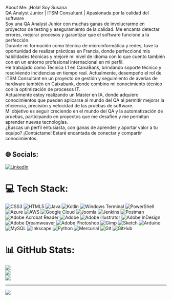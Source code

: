 About Me:
¡Hola! Soy Susana<br>QA Analyst Junior | ITSM Consultant | Apasionada por la calidad del software<br>Soy una QA Analyst Junior con muchas ganas de involucrarme en proyectos de testing y aseguramiento de la calidad. Me encanta detectar errores, mejorar procesos y garantizar que el software funcione a la perfección.<br>Durante mi formación como técnica de microinformática y redes, tuve la oportunidad de realizar prácticas en Francia, donde perfeccioné mis habilidades técnicas y mejoré mi nivel de idioma con lo que cuento también con en un entorno profesional internacional en mi perfil.<br>He trabajado como Técnica L1 en CaixaBank, brindando soporte técnico y resolviendo incidencias en tiempo real. Actualmente, desempeño el rol de ITSM Consultant en un proyecto de gestión y seguimiento de averías de hardware también en Caixabank, donde combino mi conocimiento técnico con la optimización de procesos IT.<br>Actualmente estoy realizando un Máster en IA, donde adquiero conocimientos que pueden aplicarse al mundo del QA al permitir mejorar la eficiencia, precisión y velocidad de las pruebas de software.<br>Mi objetivo es seguir creciendo en el mundo del QA y la automatización de pruebas, participando en proyectos que me desafíen y me permitan aprender nuevas tecnologías.<br>¿Buscas un perfil entusiasta, con ganas de aprender y aportar valor a tu equipo? ¡Contáctame! Estaré encantada de conectar y compartir conocimientos.<br>


## 🌐 Socials:
[![LinkedIn](https://img.shields.io/badge/LinkedIn-%230077B5.svg?logo=linkedin&logoColor=white)](https://linkedin.com/in/susanagonzalezlopez/) 

# 💻 Tech Stack:
![CSS3](https://img.shields.io/badge/css3-%231572B6.svg?style=for-the-badge&logo=css3&logoColor=white) ![HTML5](https://img.shields.io/badge/html5-%23E34F26.svg?style=for-the-badge&logo=html5&logoColor=white) ![Java](https://img.shields.io/badge/java-%23ED8B00.svg?style=for-the-badge&logo=openjdk&logoColor=white) ![Kotlin](https://img.shields.io/badge/kotlin-%237F52FF.svg?style=for-the-badge&logo=kotlin&logoColor=white) ![Windows Terminal](https://img.shields.io/badge/Windows%20Terminal-%234D4D4D.svg?style=for-the-badge&logo=windows-terminal&logoColor=white) ![PowerShell](https://img.shields.io/badge/PowerShell-%235391FE.svg?style=for-the-badge&logo=powershell&logoColor=white) ![Azure](https://img.shields.io/badge/azure-%230072C6.svg?style=for-the-badge&logo=microsoftazure&logoColor=white) ![AWS](https://img.shields.io/badge/AWS-%23FF9900.svg?style=for-the-badge&logo=amazon-aws&logoColor=white) ![Google Cloud](https://img.shields.io/badge/GoogleCloud-%234285F4.svg?style=for-the-badge&logo=google-cloud&logoColor=white) ![Joomla](https://img.shields.io/badge/joomla-%235091CD.svg?style=for-the-badge&logo=joomla&logoColor=white) ![Jenkins](https://img.shields.io/badge/jenkins-%232C5263.svg?style=for-the-badge&logo=jenkins&logoColor=white) ![Postman](https://img.shields.io/badge/Postman-FF6C37?style=for-the-badge&logo=postman&logoColor=white) ![Adobe Acrobat Reader](https://img.shields.io/badge/Adobe%20Acrobat%20Reader-EC1C24.svg?style=for-the-badge&logo=Adobe%20Acrobat%20Reader&logoColor=white) ![Adobe](https://img.shields.io/badge/adobe-%23FF0000.svg?style=for-the-badge&logo=adobe&logoColor=white) ![Adobe Illustrator](https://img.shields.io/badge/adobe%20illustrator-%23FF9A00.svg?style=for-the-badge&logo=adobe%20illustrator&logoColor=white) ![Adobe InDesign](https://img.shields.io/badge/Adobe%20InDesign-49021F?style=for-the-badge&logo=adobeindesign&logoColor=FF3366) ![Adobe Dreamweaver](https://img.shields.io/badge/Adobe%20Dreamweaver-FF61F6.svg?style=for-the-badge&logo=Adobe%20Dreamweaver&logoColor=white) ![Adobe Photoshop](https://img.shields.io/badge/adobe%20photoshop-%2331A8FF.svg?style=for-the-badge&logo=adobe%20photoshop&logoColor=white) ![Gimp](https://img.shields.io/badge/Gimp-657D8B?style=for-the-badge&logo=gimp&logoColor=FFFFFF) ![Sketch](https://img.shields.io/badge/Sketch-FFB387?style=for-the-badge&logo=sketch&logoColor=black) ![Arduino](https://img.shields.io/badge/-Arduino-00979D?style=for-the-badge&logo=Arduino&logoColor=white) ![MySQL](https://img.shields.io/badge/mysql-4479A1.svg?style=for-the-badge&logo=mysql&logoColor=white) ![Inkscape](https://img.shields.io/badge/Inkscape-e0e0e0?style=for-the-badge&logo=inkscape&logoColor=080A13) ![Python](https://img.shields.io/badge/python-3670A0?style=for-the-badge&logo=python&logoColor=ffdd54) ![Mercurial](https://img.shields.io/badge/mercurial-999999.svg?style=for-the-badge&logo=mercurial&logoColor=white) ![Git](https://img.shields.io/badge/git-%23F05033.svg?style=for-the-badge&logo=git&logoColor=white) ![GitHub](https://img.shields.io/badge/github-%23121011.svg?style=for-the-badge&logo=github&logoColor=white)
# 📊 GitHub Stats:
![](https://github-readme-stats.vercel.app/api?username=SusanaGonzalezQA&theme=tokyonight&hide_border=false&include_all_commits=false&count_private=false)<br/>
![](https://github-readme-streak-stats.herokuapp.com/?user=SusanaGonzalezQA&theme=tokyonight&hide_border=false)<br/>
![](https://github-readme-stats.vercel.app/api/top-langs/?username=SusanaGonzalezQA&theme=tokyonight&hide_border=false&include_all_commits=false&count_private=false&layout=compact)

---
[![](https://visitcount.itsvg.in/api?id=SusanaGonzalezQA&icon=0&color=0)](https://visitcount.itsvg.in)

<!-- Proudly created with GPRM ( https://gprm.itsvg.in ) -->
